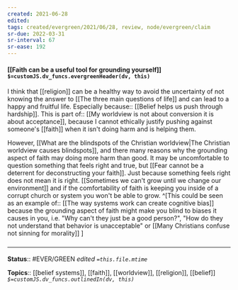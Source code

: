 ```yaml
---
created: 2021-06-28
edited: 
tags: created/evergreen/2021/06/28, review, node/evergreen/claim
sr-due: 2022-03-31
sr-interval: 67
sr-ease: 192
---
```


#### [[Faith can be a useful tool for grounding yourself]] `$=customJS.dv_funcs.evergreenHeader(dv, this)`

I think that [[religion]] can be a healthy way to avoid the uncertainty of not knowing the answer to [[The three main questions of life]] and can lead to a happy and fruitful life. Especially 
because:: [[Belief helps us push through hardship]].
This is 
part of:: [[My worldview is not about conversion it is about acceptance]], 
because I cannot ethically justify pushing against someone's [[faith]] when it isn't doing harm and is helping them.

However,
[[What are the blindspots of the Christian worldview|The Christian worldview causes blindspots]],
and there many reasons why the grounding aspect of faith may doing more harm than good.
It may be uncomfortable to question something that feels right and true,
but [[Fear cannot be a deterrent for deconstructing your faith]].
Just because something feels right does not mean it is right.
[[Sometimes we can't grow until we change our environment]] and if the comfortability of faith
is keeping you inside of a corrupt church or system you won't be able to grow.
^[This could be seen as an 
example of:: [[The way systems work can create cognitive bias]]
because the grounding aspect of faith might make you blind to biases it causes in you, i.e. "Why can't they just be a good person?", "How do they not understand that behavior is unacceptable" or [[Many Christians confuse not sinning for morality]]
]

### <hr class="footnote"/>

**Status**:: #EVER/GREEN 
*edited `=this.file.mtime`*

**Topics**:: [[belief systems]], [[faith]], [[worldview]], [[religion]], [[belief]]
*`$=customJS.dv_funcs.outlinedIn(dv, this)`*
